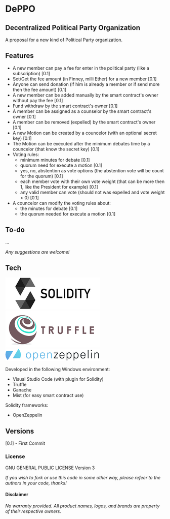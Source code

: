 # DePPO
## Decentralized Political Party Organization
A proposal for a new kind of Political Party organization.

## Features 
 - A new member can pay a fee for enter in the political party (like a subscription) [0.1]
 - Set/Get the fee amount (in Finney, milli Ether) for a new member [0.1]
 - Anyone can send donation (if him is already a member or if send more then the fee amount) [0.1]
 - A new member can be added manually by the smart contract's owner without pay the fee [0.1]
 - Fund withdraw by the smart contract's owner [0.1]
 - A member can be assigned as a counselor by the smart contract's owner [0.1]
 - A member can be removed (expelled) by the smart contract's owner [0.1]
 - A new Motion can be created by a councelor (with an optional secret key) [0.1]
 - The Motion can be executed after the minimum debates time by a councelor (that know the secret key) [0.1]
 - Voting rules: 
   - minimum minutes for debate [0.1]
   - quorum need for execute a motion [0.1]
   - yes, no, abstention as vote options (the abstention vote will be count for the quorum) [0.1]   
   - each member vote with their own vote weight (that can be more then 1, like the President for example) [0.1]
   - any valid member can vote (should not was expelled and vote weight > 0) [0.1]
 - A councelor can modify the voting rules about:
   - the minutes for debate [0.1]
   - the quorum needed for execute a motion [0.1]

## To-do
...

*Any suggestions are welcome!*

## Tech
![Solidity](https://raw.githubusercontent.com/lucav/Resources/master/solidity-logo.png)
![Truffle](https://raw.githubusercontent.com/lucav/Resources/master/truffle-logo.png)
![OpenZeppelin](https://raw.githubusercontent.com/lucav/Resources/master/openzeppelin-logo.png)

Developed in the following Windows environment:
 - Visual Studio Code (with plugin for Solidity)
 - Truffle 
 - Ganache
 - Mist (for easy smart contract use)

Solidity frameworks:
 - OpenZeppelin

## Versions

[0.1] - First Commit

### License
GNU GENERAL PUBLIC LICENSE Version 3

*If you wish to fork or use this code in some other way, please refeer to the authors in your code, thanks!*

#### Disclaimer
*No warranty provided. All product names, logos, and brands are property of their respective owners.*
